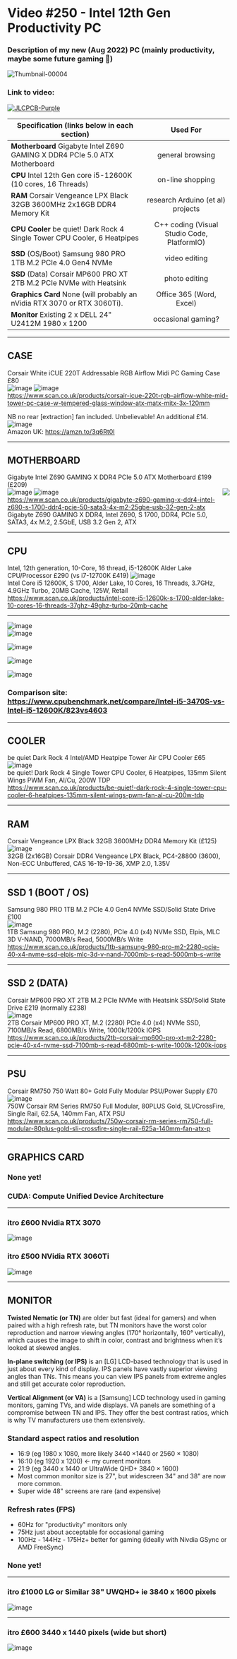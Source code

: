 # Video #250 - Intel 12th Gen Productivity PC
### Description of my new (Aug 2022) PC (mainly productivity, maybe some future gaming 🤷)  
![Thumbnail-00004](https://user-images.githubusercontent.com/20911308/188672439-57957aa5-c658-4039-a7d2-eea7b34fa82b.png)  
### Link to video:  

[![JLCPCB-Purple](https://user-images.githubusercontent.com/20911308/159024530-3e083ca1-fea4-4ba9-97d3-a3af3fb979d2.png)](https://www.jlcpcb.com/cem)  

Specification (links below in each section) | Used For
--- | :---:
**Motherboard** Gigabyte Intel Z690 GAMING X DDR4 PCIe 5.0 ATX Motherboard | general browsing
**CPU** Intel 12th Gen core i5-12600K (10 cores, 16 Threads) | on-line shopping
**RAM** Corsair Vengeance LPX Black 32GB 3600MHz 2x16GB DDR4 Memory Kit | research Arduino (et al) projects
**CPU Cooler** be quiet! Dark Rock 4 Single Tower CPU Cooler, 6 Heatpipes | C++ coding (Visual Studio Code, PlatformIO)
**SSD** (OS/Boot) Samsung 980 PRO 1TB M.2 PCIe 4.0 Gen4 NVMe | video editing
**SSD** (Data) Corsair MP600 PRO XT 2TB M.2 PCIe NVMe with Heatsink  | photo editing
**Graphics Card** None (will probably an nVidia RTX 3070 or RTX 3060Ti). | Office 365 (Word, Excel)
**Monitor** Existing 2 x DELL 24" U2412M 1980 x 1200 | occasional gaming?

---
## CASE
Corsair White iCUE 220T Addressable RGB Airflow Midi PC Gaming Case £80   
![image](https://user-images.githubusercontent.com/20911308/188265571-99fb8aba-cc1e-4c78-b28e-11084e2fb345.png)
![image](https://user-images.githubusercontent.com/20911308/188266154-d56511d3-97c8-40e5-bfe1-9be88a66ae90.png)  
https://www.scan.co.uk/products/corsair-icue-220t-rgb-airflow-white-mid-tower-pc-case-w-tempered-glass-window-atx-matx-mitx-3x-120mm   

NB no rear [extraction] fan included. Unbelievable! An additional £14.  
![image](https://user-images.githubusercontent.com/20911308/188266909-e6d557a1-8aac-41bf-a35d-874e00430f1a.png)  
Amazon UK: https://amzn.to/3q6Rt0I  


---
## MOTHERBOARD  
Gigabyte Intel Z690 GAMING X DDR4 PCIe 5.0 ATX Motherboard £199 (£209)  
![image](https://user-images.githubusercontent.com/20911308/188265613-95e6a4df-b694-43b3-8245-f37c806ba10d.png)
<img src="https://user-images.githubusercontent.com/20911308/189083148-8bef9014-f183-44b1-9f86-e73f3cf5ed6f.png" align="right">
![image](https://user-images.githubusercontent.com/20911308/188265631-50c64447-ddd7-47fc-b121-1a676d98704a.png)  
https://www.scan.co.uk/products/gigabyte-z690-gaming-x-ddr4-intel-z690-s-1700-ddr4-pcie-50-sata3-4x-m2-25gbe-usb-32-gen-2-atx  
Gigabyte Z690 GAMING X DDR4, Intel Z690, S 1700, DDR4, PCIe 5.0, SATA3, 4x M.2, 2.5GbE, USB 3.2 Gen 2, ATX  

---
## CPU
Intel, 12th generation, 10-Core, 16 thread, i5-12600K Alder Lake CPU/Processor £290  (vs i7-12700K £419)
![image](https://user-images.githubusercontent.com/20911308/188267075-e8ae2802-1082-4327-be48-a8172072c0da.png)  
Intel Core i5 12600K, S 1700, Alder Lake, 10 Cores, 16 Threads, 3.7GHz, 4.9GHz Turbo, 20MB Cache, 125W, Retail  
https://www.scan.co.uk/products/intel-core-i5-12600k-s-1700-alder-lake-10-cores-16-threads-37ghz-49ghz-turbo-20mb-cache  

---
![image](https://user-images.githubusercontent.com/20911308/188269157-c5e9eaca-78b3-4d2b-8607-9f8d3822ddb0.png)  
![image](https://user-images.githubusercontent.com/20911308/188269936-daf65862-c9dc-4735-8aad-b6874baaac49.png)   

![image](https://user-images.githubusercontent.com/20911308/188269007-48d56355-2929-4359-a90d-7b767ce03fdf.png)  

![image](https://user-images.githubusercontent.com/20911308/188269031-18208c6b-b08b-4388-be5d-b186c6064993.png)  

![image](https://user-images.githubusercontent.com/20911308/188269315-394eda8e-8897-4455-aa22-da4f4c978751.png)  

### Comparison site: https://www.cpubenchmark.net/compare/Intel-i5-3470S-vs-Intel-i5-12600K/823vs4603  


---
## COOLER
be quiet Dark Rock 4 Intel/AMD Heatpipe Tower Air CPU Cooler £65  
![image](https://user-images.githubusercontent.com/20911308/188265825-896a4cb7-de89-4859-a671-2646d2963ca5.png)  
be quiet! Dark Rock 4 Single Tower CPU Cooler, 6 Heatpipes, 135mm Silent Wings PWM Fan, Al/Cu, 200W TDP  
https://www.scan.co.uk/products/be-quiet!-dark-rock-4-single-tower-cpu-cooler-6-heatpipes-135mm-silent-wings-pwm-fan-al-cu-200w-tdp  

---
## RAM
Corsair Vengeance LPX Black 32GB 3600MHz DDR4 Memory Kit (£125)  
![image](https://user-images.githubusercontent.com/20911308/188265936-34e735be-5f88-4770-85d1-6dd44cdf39be.png)  
32GB (2x16GB) Corsair DDR4 Vengeance LPX Black, PC4-28800 (3600), Non-ECC Unbuffered, CAS 16-19-19-36, XMP 2.0, 1.35V  

---
## SSD 1 (BOOT / OS)  
Samsung 980 PRO 1TB M.2 PCIe 4.0 Gen4 NVMe SSD/Solid State Drive £100  
![image](https://user-images.githubusercontent.com/20911308/188265411-08a8e289-9433-4e4e-82e0-67314f4fc955.png)  
1TB Samsung 980 PRO, M.2 (2280), PCIe 4.0 (x4) NVMe SSD, Elpis, MLC 3D V-NAND, 7000MB/s Read, 5000MB/s Write  
https://www.scan.co.uk/products/1tb-samsung-980-pro-m2-2280-pcie-40-x4-nvme-ssd-elpis-mlc-3d-v-nand-7000mb-s-read-5000mb-s-write  

---
## SSD 2 (DATA)
Corsair MP600 PRO XT 2TB M.2 PCIe NVMe with Heatsink SSD/Solid State Drive £219 (normally £238)  
![image](https://user-images.githubusercontent.com/20911308/188265960-849274ee-c6cf-40d1-87eb-b2508c2369cc.png)  
2TB Corsair MP600 PRO XT, M.2 (2280) PCIe 4.0 (x4) NVMe SSD, 7100MB/s Read, 6800MB/s Write, 1000k/1200k IOPS  
https://www.scan.co.uk/products/2tb-corsair-mp600-pro-xt-m2-2280-pcie-40-x4-nvme-ssd-7100mb-s-read-6800mb-s-write-1000k-1200k-iops  

---
## PSU
Corsair RM750 750 Watt 80+ Gold Fully Modular PSU/Power Supply £70  
![image](https://user-images.githubusercontent.com/20911308/188265988-1451493d-2a6d-4b8b-a186-3ca404098f49.png)    
750W Corsair RM Series RM750 Full Modular, 80PLUS Gold, SLI/CrossFire, Single Rail, 62.5A, 140mm Fan, ATX PSU  
https://www.scan.co.uk/products/750w-corsair-rm-series-rm750-full-modular-80plus-gold-sli-crossfire-single-rail-625a-140mm-fan-atx-p

---
## GRAPHICS CARD
### None yet! 
### CUDA: Compute Unified Device Architecture

---
### itro £600 Nvidia RTX 3070
![image](https://user-images.githubusercontent.com/20911308/188266550-9d2f0556-36f8-4824-a357-3bd3815b78ed.png)


### itro £500 NVidia RTX 3060Ti
![image](https://user-images.githubusercontent.com/20911308/188266480-85e36af7-9049-4ff6-8260-daeeea7e1abb.png)


---
## MONITOR
**Twisted Nematic (or TN)** are older but fast (ideal for gamers) and when paired with a high refresh rate, but TN monitors have the worst color reproduction and narrow viewing angles (170° horizontally, 160° vertically), which causes the image to shift in color, contrast and brightness when it’s looked at skewed angles.

**In-plane switching (or IPS)** is an [LG] LCD-based technology that is used in just about every kind of display. IPS panels have vastly superior viewing angles than TNs. This means you can view IPS panels from extreme angles and still get accurate color reproduction.

**Vertical Alignment (or VA)** is a [Samsung] LCD technology used in gaming monitors, gaming TVs, and wide displays. VA panels are something of a compromise between TN and IPS. They offer the best contrast ratios, which is why TV manufacturers use them extensively.

### Standard aspect ratios and resolution
* 16:9 (eg 1980 x 1080, more likely 3440  ×1440 or 2560 × 1080) 
* 16:10 (eg 1920 x 1200) ← my current monitors
* 21:9 (eg 3440 x 1440 or UltraWide QHD+ 3840 × 1600)
* Most common monitor size is 27", but widescreen 34" and 38" are now more common.
* Super wide 48" screens are rare (and expensive)

### Refresh rates (FPS)
* 60Hz for "productivity" monitors only
* 75Hz just about acceptable for occasional gaming
* 100Hz - 144Hz - 175Hz+ better for gaming (ideally with Nivdia GSync or AMD FreeSync)

### None yet!

---
### itro £1000 LG or Similar 38" UWQHD+ ie 3840 x 1600 pixels
![image](https://user-images.githubusercontent.com/20911308/188266651-cf499379-975e-4bc5-8b71-6e2492fb61d3.png)

---
### itro £600 3440 x 1440 pixels (wide but short)  
![image](https://user-images.githubusercontent.com/20911308/188266713-74abea11-643a-46d1-94f7-b79b4c88dd50.png)


